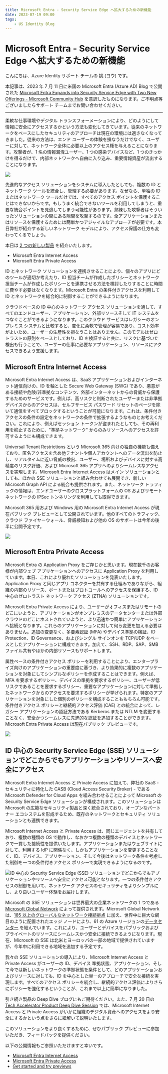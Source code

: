 ```yaml
---
title: Microsoft Entra - Security Service Edge へ拡大するための新機能
date: 2023-07-19 09:00
tags:
    - US Identity Blog
---
```


# Microsoft Entra - Security Service Edge へ拡大するための新機能

こんにちは、Azure Identity サポート チームの 姚 (ヨウ) です。

本記事は、2023 年 7 月 11 日に米国の Microsoft Entra (Azure AD) Blog で公開された [Microsoft Entra Expands into Security Service Edge with Two New Offerings - Microsoft Community Hub](https://techcommunity.microsoft.com/t5/microsoft-entra-azure-ad-blog/microsoft-entra-expands-into-security-service-edge-with-two-new/ba-p/3847829) を意訳したものになります。ご不明点等ございましたらサポート チームまでお問い合わせください。

----

柔軟な仕事環境やデジタル トランスフォーメーションにより、どのようにして情報に安全にアクセスするかという方法も変化してきています。従来のネットワークをベースにしたセキュリティのアプローチは現在の環境には適さなくなってきました。従来の方法は、エンド ユーザーの体験を損なうだけでなく、ユーザーに対して、ネットワーク全体に必要以上のアクセス権を与えることになります。攻撃者が、1 名の情報漏洩ユーザー、1 つの感染デバイスなど、1 つのきっかけを得るだけで、内部ネットワークへ自由に入り込み、重要情報資産が流出することになります。

![](./microsoft-entra-expands-into-securityserviceedge-with-two-new-offerings/over_view.png)

先進的なアクセス ソリューションをシステムに導入したとしても、複数の ID とネットワーク ツールを統合し、管理する必要があります。なぜなら、単独の ID またはネットワーク ツールだけでは、すべてのアクセス ポイントを保護することはできないからです。もしうまく統合できないツールを利用してしまうと、重要な統合ポイントを見逃してしまう可能性があります。熟練した攻撃者はそういったソリューションの間にある隙間を攻撃するのです。全アプリケーションまたはリソースを保護するためには簡単かつアジャイルなアプローチが必要です。本日弊社が紹介する新しいネットワーク モデルにより、アクセス保護の仕方も変わってくるでしょう。

本日は [2 つの新しい製品](https://www.microsoft.com/en-us/security/blog/2023/07/11/microsoft-entra-expands-into-security-service-edge-and-azure-ad-becomes-microsoft-entra-id/) を紹介いたします。

- Microsoft Entra Internet Access
- Microsoft Entra Private Access

ID とネットワーク ソリューションを連携させることにより、個々のアプリにどのツールが適切か考えたり、ID 担当チームが作成したポリシーとネットワーク担当チームが作成したポリシーとを連携させる方法を検討したりすることに時間に費やす必要はなくなります。Microsoft Entra の条件付きアクセスを利用して ID とネットワークを総合的に制御することができるようになります。

クラウドベースの ID 中心のネットワーク アクセス ソリューションを通して、すべてのエンドユーザー、アプリケーション、外部リソースそして IT システムをつなぐことができるようになります。このクラウド サービスはレガシーのオンプレミス システムと比較すると、変化に柔軟で管理が容易であり、コスト効率がよいため、ユーザーの生産性を損なうことはありません。このモデルはゼロ トラストの原則をベースとしており、ID を検証すると共に、リスクに基づいた検出も行うことで、ユーザーの仕事に必要なアプリケーション、リソースにアクセスできるよう支援します。

## Microsoft Entra Internet Access

Microsoft Entra Internet Access は、SaaS アプリケーションおよびインターネット通信向けの、ID を軸とした Secure Web Gateway (SWG) であり、悪意がある接続や危険/非準拠なコンテンツ、外部インターネットからの脅威から保護するためのサービスです。例えば、高リスクと判断されたユーザーまたは非準拠デバイスからのアクセスは、セルフサービス パスワード リセットのページを除いて通信をすべてブロックするということが可能になります。これは、条件付きアクセスの条件の設定をネットワークの条件で拡張するようなものとお考えください。これにより、例えばセッション トークンが盗まれたとしても、その再利用を抑止するために、"準拠ネットワーク" からのみリソースへのアクセスを許可するようにも構成できます。

Universal Tenant Restrictions という Microsoft 365 向けの独自の機能も備えており、匿名アクセスを含め他テナントや個人アカウントへのデータ流出を防止し、リアルタイムに近い脅威の検出、ユーザー、場所およびデバイスに対する高精度のリスク評価、および Microsoft 365 アプリへのよりシームレスなアクセスを実現します。Microsoft Entra Internet Access はメイン ソリューションとしても、ほかの SSE ソリューションと組み合わせても展開でき、新しい Microsoft Graph API による統合も提供されます。また、ネットワーク トラフィックの情報は、エンドユーザーのクロスプラットフォームの OS およびリモート ネットワークの IPSec トンネリングを利用しても取得できます。

Microsoft 365 用および Windows 用の Microsoft Entra Internet Access が現在パブリック プレビューとして公開されています。他のすべてのトラフィック、クラウド ファイヤーウォール、脅威検知および他の OS のサポートは今年の後半に公開予定です。

![](./microsoft-entra-expands-into-securityserviceedge-with-two-new-offerings/internet_access.png)


## Microsoft Entra Private Access

Microsoft Entra の Application Proxy をご存じかと思います。現在数千のお客様が内部ウェブ アプリケーションへのアクセスに Application Proxy を利用しています。本日、これにより優れたソリューションを発表いたします。Application Proxy と同じアプリ コネクターを共有する仕組みでありながら、組織の内部のリソース、ポートまたはプロトコールへのアクセスを保護する、ID 中心のゼロトラスト ネットワーク  アクセス (ZTNA) ソリューションです。

Microsoft Entra Private Access により、ユーザーがオフィスまたはリモートのどこにいようと、アプリケーションがオンプレミスのデータセンターまたは外部クラウドのどこにホストされていようと、より迅速かつ簡単にアプリケーションへ接続となります。これらのアプリケーションに対して何ら変更を加える必要はありません。追加の変更なく、多要素認証 (MFA) やデバイス準拠の検証、ID Protection、ID Governance、およびシングル サインオンを TCP/UDP をベースとしたアプリケーションに構成できます。加えて、SSH、RDP、SAP、SMB ファイル共有やほかの内部リソースもサポートします。

属性ベースの条件付きアクセス ポリシーを利用することにより、エンタープライズ向けのアプリケーションの重要度に基づき、より効果的に複数のアプリケーションを対象にしてシンプルなポリシーを作成することはできます。例えば、MFA を要求するポリシー、デバイスの準拠を要求するポリシー、ユーザーが低リスクであることを要求するポリシー、重要なアプリケーションに対して準拠したネットワークからのアクセスを要求するポリシーが挙げられます。特定のアプリケーションを対象にした個別のポリシーを構成することももちろん可能です。条件付きアクセス ポリシーと継続的アクセス評価 (CAE) との統合によって、レガシー アプリケーションの認証方法である Kerberos または NTLM を変更することなく、安全かつシームレスに先進的な認証を追加することができます。Microsoft Entra Private Access は現在パブリック プレビューです。

![](./microsoft-entra-expands-into-securityserviceedge-with-two-new-offerings/private_access.png)


## ID 中心の Security Service Edge (SSE) ソリューションでどこからでもアプリケーションやリソースへ安全にアクセス

Microsoft Entra Internet Access と Private Access に加えて、弊社の SaaS - セキュリティに特化した CASB (Cloud Access Security Broker) - である Microsoft Defender for Cloud Apps を組み合わせることによって Microsoft の Security Service Edge ソリューションが構成されます。このソリューションは Microsoft の広範なセキュリティ製品と深く統合されており、オープンなパートナー エコシステムを形成するため、既存のネットワークとセキュリティ ソリューションとも連携できます。

Microsoft Internet Access と Private Access は、同じエージェントを共有しており、複数の種類の OS で動作し、なおかつ複数の種類のデバイスとネットワークで一貫した接続性を提供いたします。アプリケーションまたはウェブサイトに対して、利用する IdP に関係なく、しかもアプリケーションを変更することなく、ID、デバイス、アプリケーション、そして今後はネットワーク条件を考慮した制御を一つの条件付きアクセス ポリシーで実現できるようになるのです。

![ID 中心の Security Service Edge (SSE) ソリューションでどこからでもアプリケーションやリソースへ安全にアクセス可能となります。一つの条件付きアクセスの制御を用いて、ネットワーク アクセスのセキュリティをよりシンプルにし、より良いユーザー体験をお届けします。](./microsoft-entra-expands-into-securityserviceedge-with-two-new-offerings/sse.png)

Microsoft の SSE ソリューションは世界最大の企業ネットワークの 1 つである [Microsoft Global Network](https://learn.microsoft.com/en-us/azure/networking/microsoft-global-network) によって提供されます。Microsoft Global Network は、[185 以上のグローバルなネットワーク接続拠点](https://azure.microsoft.com/en-us/explore/global-infrastructure/global-network/#features) に加え、世界中に巨大な網目のように配置されたエッジ ノードにより、61 の Azure リージョンの[データセンター](https://azure.microsoft.com/en-us/explore/global-infrastructure/) を結んでいます。これにより、ユーザーとデバイスをパブリックおよびプライベートのリソースにシームレスかつ安全に接続できるようになります。現在、Microsoft の SSE は北米とヨーロッパの一部の地域で提供されていますが、今年中に利用できる地域を追加する予定です。

我々の SSE ソリューションの導入により、Microsoft Internet Access と Private Access がユーザーの ID、デバイス 準拠状態、アプリケーション、そして今では新しいネットワークの準拠状態を条件として、どのアプリケーションおよびリソースに対しても、ID を中心とした単一のアプローチで安全な接続を実現します。すべてのアクセス ポリシーを統合し、継続的アクセス評価によりさらにポリシーを強化するということが、これまで以上に簡単になりました。

引き続き製品の Deep Dive ブログにもご期待ください。また、7 月 20 日の [Tech Accelerator Product Deep Dive Session](https://techcommunity.microsoft.com/t5/microsoft-entra-azure-ad-blog/live-series-6-27-amp-7-20-microsoft-entra-tech-accelerator/ba-p/2520433) では、Microsoft Internet Access と Private Access がいかに組織のデジタル資産へのアクセスをより安全にするかという点をさらに紐解いて説明いたします。

このソリューションをより良くするために、ぜひパブリック プレビューに参加いただき、フィードバックを提供ください。

以下の公開情報もご参照いただけますと幸いです。

- [Microsoft Entra Internet Access](https://www.microsoft.com/security/business/identity-access/microsoft-entra-internet-access)
- [Microsoft Entra Private Access](https://www.microsoft.com/en-us/security/business/identity-access/microsoft-entra-private-access)
- [Get started and try previews](https://aka.ms/SSEPublicPreview)
